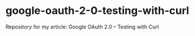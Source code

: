 # google-oauth-2-0-testing-with-curl
Repository for my article: Google OAuth 2.0 – Testing with Curl
